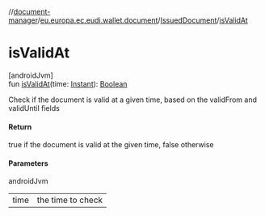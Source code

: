 //[document-manager](../../../index.md)/[eu.europa.ec.eudi.wallet.document](../index.md)/[IssuedDocument](index.md)/[isValidAt](is-valid-at.md)

# isValidAt

[androidJvm]\
fun [isValidAt](is-valid-at.md)(time: [Instant](https://developer.android.com/reference/kotlin/java/time/Instant.html)): [Boolean](https://kotlinlang.org/api/latest/jvm/stdlib/kotlin-stdlib/kotlin/-boolean/index.html)

Check if the document is valid at a given time, based on the validFrom and validUntil fields

#### Return

true if the document is valid at the given time, false otherwise

#### Parameters

androidJvm

| | |
|---|---|
| time | the time to check |
